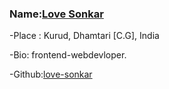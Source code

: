 
### Name:[Love Sonkar](https://github.com/love-sonkar)

-Place : Kurud, Dhamtari [C.G], India

-Bio: frontend-webdevloper.

-Github:[love-sonkar](https://github.com/love-sonkar)


